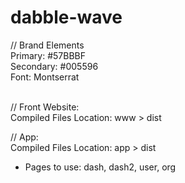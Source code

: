 # dabble-wave


// Brand Elements<br>
Primary: #57BBBF<br>
Secondary: #005596<br>
Font: Montserrat<br>
<br>

// Front Website:<br>
Compiled Files Location: www > dist

// App:<br>
Compiled Files Location: app > dist<br>
- Pages to use: dash, dash2, user, org
